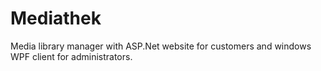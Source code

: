 # Mediathek
Media library manager with ASP.Net website for customers and windows WPF client for administrators.
